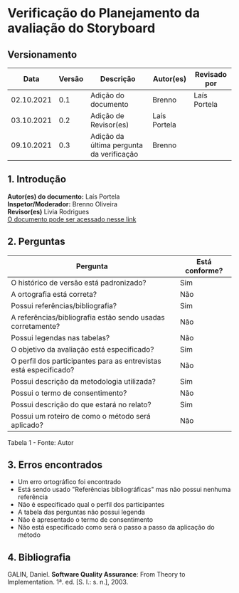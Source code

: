 # Verificação do Planejamento da avaliação do Storyboard

## Versionamento

| Data       | Versão | Descrição                                | Autor(es)    | Revisado por |
| ---------- | ------ | ---------------------------------------- | ------------ | ------------ |
| 02.10.2021 | 0.1    | Adição do documento                      | Brenno       | Laís Portela |
| 03.10.2021 | 0.2    | Adição de Revisor(es)                    | Laís Portela |              |
| 09.10.2021 | 0.3    | Adição da última pergunta da verificação | Brenno       |              |

## 1. Introdução

<b>Autor(es) do documento:</b> Laís Portela<br>
<b>Inspetor/Moderador:</b> Brenno Oliveira<br>
<b>Revisor(es)</b> Livia Rodrigues <br>
<a href="https://interacao-humano-computador.github.io/2021.1-Semob-DF/#/pages/planejamento_da_avaliacao_storyboard">O documento pode ser acessado nesse link</a>

## 2. Perguntas

| Pergunta                                                          | Está conforme? |
| ----------------------------------------------------------------- | -------------- |
| O histórico de versão está padronizado?                           | Sim            |
| A ortografia está correta?                                        | Não            |
| Possui referências/bibliografia?                                  | Sim            |
| A referências/bibliografia estão sendo usadas corretamente?       | Não            |
| Possui legendas nas tabelas?                                      | Não            |
| O objetivo da avaliação está especificado?                        | Sim            |
| O perfil dos participantes para as entrevistas está especificado? | Não            |
| Possui descrição da metodologia utilizada?                        | Sim            |
| Possui o termo de consentimento?                                  | Não            |
| Possui descrição do que estará no relato?                         | Sim            |
| Possui um roteiro de como o método será aplicado?                 | Não            |

Tabela 1 - Fonte: Autor

## 3. Erros encontrados

- Um erro ortográfico foi encontrado
- Está sendo usado "Referências bibliográficas" mas não possui nenhuma referência
- Não é especificado qual o perfil dos participantes
- A tabela das perguntas não possui legenda
- Não é apresentado o termo de consentimento
- Não está especificado como será o passo a passo da aplicação do método

## 4. Bibliografia

GALIN, Daniel. <b>Software Quality Assurance</b>: From Theory to Implementation. 1ª. ed. [S. l.: s. n.], 2003.
